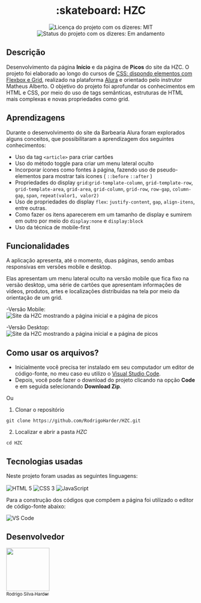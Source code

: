 <h1 align="center">:skateboard: HZC</h1>

<div>
  <p align="center">
    <img alt="Licença do projeto com os dizeres: MIT" src="https://img.shields.io/github/license/RodrigoHarder/HZC.svg">
    <img alt="Status do projeto com os dizeres: Em andamento" src="https://img.shields.io/static/v1?label=Status&message=Em desenvolvimento &color=orange">
  </p>
</div>

## **Descrição**

Desenvolvimento da página **Início** e da página de **Picos** do site da HZC. O projeto foi elaborado ao longo do cursos de [CSS: dispondo elementos com Flexbox e Grid](https://cursos.alura.com.br/course/css-dispondo-elementos-flexbox-grid), realizado na plataforma [Alura](https://www.alura.com.br/) e orientado pelo instrutor Matheus Alberto. O objetivo do projeto foi aprofundar os conhecimentos em HTML e CSS, por meio do uso de tags semânticas, estruturas de HTML mais complexas e novas propriedades como grid.

## **Aprendizagens** 

Durante o desenvolvimento do site da Barbearia Alura foram explorados alguns conceitos, que possibilitaram a aprendizagem dos seguintes conhecimentos:

- Uso da tag `<article>` para criar cartões
- Uso do método toggle para criar um menu lateral oculto
- Incorporar ícones como fontes à página, fazendo uso de pseudo-elementos para mostrar tais ícones ( `::before` `::after` )
- Propriedades do display `grid`:`grid-template-column`, `grid-template-row`, `grid-template-area`, `grid-area`, `grid-column`, `grid-row`, `row-gap`, `column-gap`, `span`, `repeat(valor1, valor2)`
- Uso de propriedades do display `flex`: `justify-content`, `gap`, `align-itens`, entre outras.
- Como fazer os itens aparecerem em um tamanho de display e sumirem em outro por meio do `display:none` e `display:block`
- Uso da técnica de mobile-first

## **Funcionalidades**

<p>A aplicação apresenta, até o momento, duas páginas, sendo ambas responsivas em versões mobile e desktop.</p>
<p>Elas apresentam um menu lateral oculto na versão mobile que fica fixo na versão desktop, uma série de cartões que apresentam informações de vídeos, produtos, artes e localizações distribuidas na tela por meio da orientação de um grid.</p>

-Versão Mobile:
![Site da HZC mostrando a página inicial e a página de picos](./assets/videos/HZC_mobile.gif) 

-Versão Desktop:
![Site da HZC mostrando a página inicial e a página de picos](./assets/videos/HZC_desktop.gif) 

## **Como usar os arquivos?**

- Inicialmente você precisa ter instalado em seu computador um editor de código-fonte, no meu caso eu utilizo o [Visual Studio Code](https://code.visualstudio.com/download). 
- Depois, você pode fazer o download do projeto clicando na opção **Code** e em seguida selecionando **Download Zip**.

<p>Ou</p>

1. Clonar o repositório

```
git clone https://github.com/RodrigoHarder/HZC.git
```
2. Localizar e abrir a pasta *HZC*

```
cd HZC
```

## **Tecnologias usadas**

Neste projeto foram usadas as seguintes linguagens:

<p>
 <img align="center" alt="HTML 5" src="https://img.shields.io/badge/HTML5-E34F26?style=for-the-badge&logo=html5&logoColor=white"> 
 <img align="center" alt="CSS 3" src="https://img.shields.io/badge/CSS3-1572B6?style=for-the-badge&logo=css3&logoColor=white">
 <img align="center" alt="JavaScript" src="https://img.shields.io/badge/JavaScript-323330?style=for-the-badge&logo=javascript&logoColor=F7DF1E">
</p>

Para a construção dos códigos que compõem a página foi utilizado o editor de código-fonte abaixo:

<img align="center" alt="VS Code" src="https://img.shields.io/badge/Visual_Studio-5C2D91?style=for-the-badge&logo=visual%20studio&logoColor=white">

## Desenvolvedor

[<img src="https://avatars.githubusercontent.com/u/114362538?v=4" width=115><br><sub>Rodrigo Silva Harder</sub>](https://github.com/RodrigoHarder)
